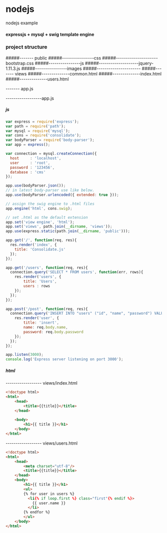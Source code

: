 # nodejs
nodejs example

#### expressjs + mysql + swig template engine

### project structure

#####------- public
#####----------------css
#####---------------------bootstrap.css
#####----------------js
#####--------------------jquery-1.11.3.js
#####----------------images
#####----------------------
#####------- views
#####--------------common.html
#####--------------index.html
#####--------------users.html
	
------- app.js


------------------app.js
##### js
``` javascript
var express = require('express');
var path = require('path');
var mysql = require('mysql');
var cons = require('consolidate');
var bodyParser = require('body-parser');
var app = express();

var connection = mysql.createConnection({
  host     : 'localhost',
  user     : 'root',
  password : '123456',
  database : 'cms'
});

app.use(bodyParser.json());
// in latest body-parser use like below.
app.use(bodyParser.urlencoded({ extended: true }));

// assign the swig engine to .html files
app.engine('html', cons.swig);

// set .html as the default extension
app.set('view engine', 'html');
app.set('views', path.join(__dirname, 'views'));
app.use(express.static(path.join(__dirname, 'public')));

app.get('/', function(req, res){
  res.render('index', {
    title: 'Consolidate.js'
  });
});

app.get('/users', function(req, res){
  connection.query('SELECT * FROM users', function(err, rows){
    res.render('users', {
		title: 'Users',
		users : rows
	});
  });
});

app.post('/post', function(req, res){
  connection.query('INSERT INTO "users" ("id", "name", "password") VALUES ("4", '+ req.body.name +', '+ req.body.password +')', function(err, rows){
    res.render('user', {
		title: 'insert',
		name: req.body.name,
		password: req.body.password
	});
  });
});

app.listen(3000);
console.log('Express server listening on port 3000');
```
##### html
------------------ views/index.html
``` html
<!doctype html>
<html>
	<head>
		<title>{{title}}</title>
	</head>
	
	<body>
		<h1>{{ title }}</h1>
	</body>
</html>
```
------------------ views/users.html
``` html
<!doctype html>
<html>
	<head>
		<meta charset="utf-8"/>
		<title>{{title}}</title>
	</head>
	<body>
		<h1>{{ title }}</h1>
		<ul>
		{% for user in users %}
		  <li{% if loop.first %} class="first"{% endif %}>
			{{ user.name }}
		  </li>
		{% endfor %}
		</ul>
	</body>
</html>
```

